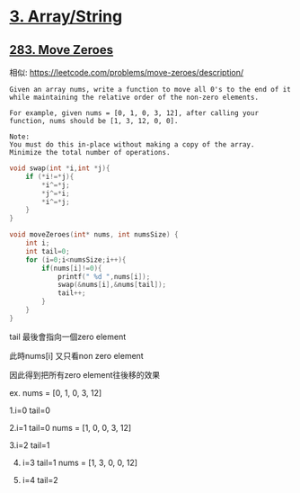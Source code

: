 # [3. Array/String](/arraystring.md)

## [283. Move Zeroes](https://leetcode.com/problems/move-zeroes/)
相似: [](/questions/RemoveDuplicatesfromSortedArray.md)
https://leetcode.com/problems/move-zeroes/description/

    Given an array nums, write a function to move all 0's to the end of it while maintaining the relative order of the non-zero elements.
    
    For example, given nums = [0, 1, 0, 3, 12], after calling your function, nums should be [1, 3, 12, 0, 0].
    
    Note:
    You must do this in-place without making a copy of the array.
    Minimize the total number of operations.

```c
void swap(int *i,int *j){
    if (*i!=*j){
        *i^=*j;
        *j^=*i;
        *i^=*j;
    }
}

void moveZeroes(int* nums, int numsSize) {
    int i;
    int tail=0;
    for (i=0;i<numsSize;i++){
        if(nums[i]!=0){
            printf(" %d ",nums[i]);
            swap(&nums[i],&nums[tail]);
            tail++;
        }
    }
}
```

tail 最後會指向一個zero element

此時nums[i] 又只看non zero element

因此得到把所有zero element往後移的效果

ex. 
nums = [0, 1, 0, 3, 12]

1.i=0
tail=0

2.i=1
tail=0
nums = [1, 0, 0, 3, 12]

3.i=2
tail=1

4. i=3
tail=1
nums = [1, 3, 0, 0, 12]

5. i=4
tail=2